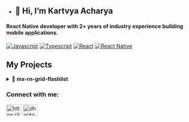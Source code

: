 - <h2>👋 Hi, I’m Kartvya Acharya</h2>

<h4>React Native developer with 2+ years of industry experience building mobile applications.</h4>

[![Javascript](https://img.shields.io/badge/-Javascript-F7DF1E?style=flat&logo=javascript&logoColor=FFF)](https://www.javascript.com/)
[![Typescript](https://img.shields.io/badge/-Typescript-3178C6?style=flat&logo=typescript&logoColor=FFF)](https://www.typescriptlang.org/)
[![React](https://img.shields.io/badge/-React-61DAFB?style=flat&logo=react&logoColor=FFF)](https://reactjs.org/)
[![React Native](https://img.shields.io/badge/-React_Native-61DAFB?style=flat&logo=react&logoColor=FFF)](https://reactnative.dev/)

<h2>My Projects</h2>

<details>
  <summary>📌 <b>mx-rn-grid-flashlist</b></summary>
  <br />

  [![Available on NPM](https://img.shields.io/badge/-Available_on_NPM-CB3837?style=flat&logo=npm&logoColor=FFF)](https://www.npmjs.com/package/mx-rn-grid-flashlist) 
  [![React Native](https://img.shields.io/badge/-React_Native-61DAFB?style=flat&logo=react&logoColor=FFF)](https://reactnative.dev/)
  [![Typescript](https://img.shields.io/badge/-Typescript-3178C6?style=flat&logo=typescript&logoColor=FFF)](https://www.typescriptlang.org/)
  
  <p align="center">
    A simple flatlist which is designed to help developers display data in a structured and aesthetically pleasing grid format
  </p>
  <p align="center">
    <a href="https://www.npmjs.com/package/mx-rn-grid-flashlist"><img src="https://github-readme-stats.vercel.app/api/pin/?username=kartvya&repo=mx-rn-grid-flashlist&theme=dark" /></a>
  </p>
</details>

<h3 align="left">Connect with me:</h3>
<p align="left">
<a href="https://linkedin.com/in/https://linkedin.com/in/dharitri-maharana" target="blank"><img align="center" src="https://raw.githubusercontent.com/rahuldkjain/github-profile-readme-generator/master/src/images/icons/Social/linked-in-alt.svg" alt="https://linkedin.com/in/dharitri-maharana" height="30" width="40" /></a>
<a href="https://www.leetcode.com/dharitrim" target="blank"><img align="center" src="https://raw.githubusercontent.com/rahuldkjain/github-profile-readme-generator/master/src/images/icons/Social/leet-code.svg" alt="dharitrim" height="30" width="40" /></a>
</p>

